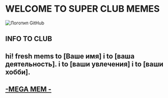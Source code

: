 # WELCOME TO SUPER CLUB MEMES
![Логотип GitHub](http://i.yapx.ru/Tyrz9.gif)
## INFO TO CLUB 
## hi! fresh mems to [Ваше имя] i to [ваша деятельность]. i to  [ваши увлечения] i to [ваши хобби].
## [-MEGA MEM -](https://youtu.be/ZfqYReML_5c?si=0JRmEHo86bsGxU4L)

